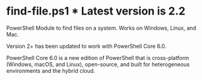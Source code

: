 # find-file.ps1 * Latest version is 2.2
PowerShell Module to find files on a system. Works on Windows, Linux, and Mac.

Version 2+ has been updated to work with PowerShell Core 6.0.

PowerShell Core 6.0 is a new edition of PowerShell that is cross-platform (Windows, macOS, and Linux), open-source, and built for heterogeneous environments and the hybrid cloud.
